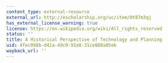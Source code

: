 ```yaml
---
content_type: external-resource
external_url: http://escholarship.org/uc/item/0t87m3qj
has_external_license_warning: true
license: https://en.wikipedia.org/wiki/All_rights_reserved
status: ''
title: A Historical Perspective of Technology and Planning
uid: 4fec098b-d41a-49c0-91e8-31ce088a05eb
wayback_url: ''
---
```

